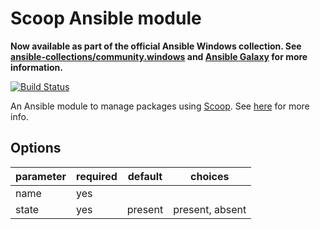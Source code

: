 # Scoop Ansible module

**Now available as part of the official Ansible Windows collection. See [ansible-collections/community.windows](https://github.com/ansible-collections/community.windows) and [Ansible Galaxy](https://galaxy.ansible.com/community/windows) for more information.**

[![Build Status](https://dev.azure.com/jamiemagee/jamiemagee/_apis/build/status/JamieMagee.ansible-win-scoop?branchName=master)](https://dev.azure.com/jamiemagee/jamiemagee/_build/latest?definitionId=4&branchName=master)

An Ansible module to manage packages using [Scoop](https://scoop.sh/). See [here](https://github.com/ansible/ansible/issues/56084) for more info.

## Options

| **parameter** | **required** | **default** | **choices**     |
|---------------|--------------|-------------|-----------------|
| name          | yes          |             |                 |
| state         | yes          | present     | present, absent |
